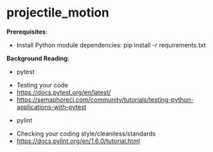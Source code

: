 # projectile_motion

**Prerequisites**:
* Install Python module dependencies: pip install -r requirements.txt

**Background Reading**:
* pytest
- Testing your code
- https://docs.pytest.org/en/latest/
- https://semaphoreci.com/community/tutorials/testing-python-applications-with-pytest

* pylint 
- Checking your coding style/cleaniless/standards 
- https://docs.pylint.org/en/1.6.0/tutorial.html

